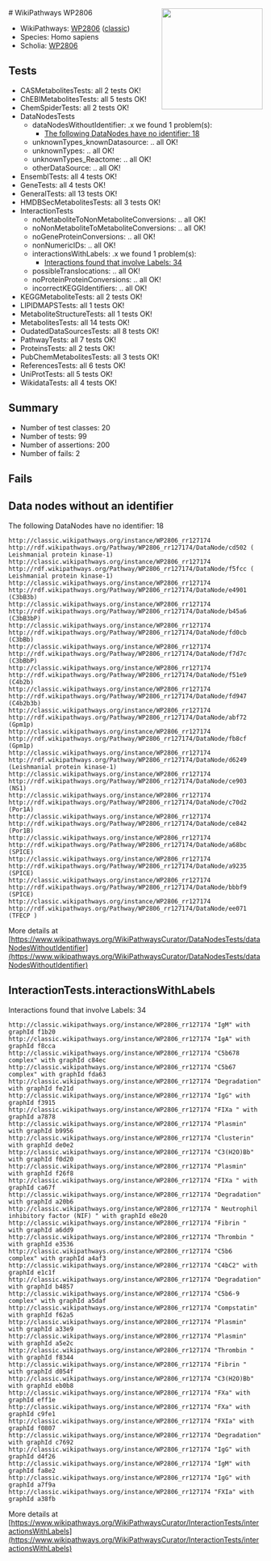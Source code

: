 <img style="float: right; width: 200px" src="https://upload.wikimedia.org/wikipedia/commons/thumb/8/83/Wplogo_with_text_500.png/640px-Wplogo_with_text_500.png" />
# WikiPathways WP2806

* WikiPathways: [WP2806](https://wikipathways.org/pathways/WP2806) ([classic](https://classic.wikipathways.org/instance/WP2806))
* Species: Homo sapiens
* Scholia: [WP2806](https://scholia.toolforge.org/wikipathways/WP2806)
## Tests
* CASMetabolitesTests: all 2 tests OK!
* ChEBIMetabolitesTests: all 5 tests OK!
* ChemSpiderTests: all 2 tests OK!
* DataNodesTests
    * dataNodesWithoutIdentifier: .x we found 1 problem(s):
        * [The following DataNodes have no identifier: 18](#8792c498)
    * unknownTypes_knownDatasource: .. all OK!
    * unknownTypes: .. all OK!
    * unknownTypes_Reactome: .. all OK!
    * otherDataSource: .. all OK!
* EnsemblTests: all 4 tests OK!
* GeneTests: all 4 tests OK!
* GeneralTests: all 13 tests OK!
* HMDBSecMetabolitesTests: all 3 tests OK!
* InteractionTests
    * noMetaboliteToNonMetaboliteConversions: .. all OK!
    * noNonMetaboliteToMetaboliteConversions: .. all OK!
    * noGeneProteinConversions: .. all OK!
    * nonNumericIDs: .. all OK!
    * interactionsWithLabels: .x we found 1 problem(s):
        * [Interactions found that involve Labels: 34](#fe97a8fa)
    * possibleTranslocations: .. all OK!
    * noProteinProteinConversions: .. all OK!
    * incorrectKEGGIdentifiers: .. all OK!
* KEGGMetaboliteTests: all 2 tests OK!
* LIPIDMAPSTests: all 1 tests OK!
* MetaboliteStructureTests: all 1 tests OK!
* MetabolitesTests: all 14 tests OK!
* OudatedDataSourcesTests: all 8 tests OK!
* PathwayTests: all 7 tests OK!
* ProteinsTests: all 2 tests OK!
* PubChemMetabolitesTests: all 3 tests OK!
* ReferencesTests: all 6 tests OK!
* UniProtTests: all 5 tests OK!
* WikidataTests: all 4 tests OK!


## Summary

* Number of test classes: 20
* Number of tests: 99
* Number of assertions: 200
* Number of fails: 2

## Fails

<a name="8792c498" />

## Data nodes without an identifier

The following DataNodes have no identifier: 18
```
http://classic.wikipathways.org/instance/WP2806_rr127174 http://rdf.wikipathways.org/Pathway/WP2806_rr127174/DataNode/cd502 ( Leishmanial protein kinase-1)
http://classic.wikipathways.org/instance/WP2806_rr127174 http://rdf.wikipathways.org/Pathway/WP2806_rr127174/DataNode/f5fcc ( Leishmanial protein kinase-1)
http://classic.wikipathways.org/instance/WP2806_rr127174 http://rdf.wikipathways.org/Pathway/WP2806_rr127174/DataNode/e4901 (C3bB3b)
http://classic.wikipathways.org/instance/WP2806_rr127174 http://rdf.wikipathways.org/Pathway/WP2806_rr127174/DataNode/b45a6 (C3bB3bP)
http://classic.wikipathways.org/instance/WP2806_rr127174 http://rdf.wikipathways.org/Pathway/WP2806_rr127174/DataNode/fd0cb (C3bBb)
http://classic.wikipathways.org/instance/WP2806_rr127174 http://rdf.wikipathways.org/Pathway/WP2806_rr127174/DataNode/f7d7c (C3bBbP)
http://classic.wikipathways.org/instance/WP2806_rr127174 http://rdf.wikipathways.org/Pathway/WP2806_rr127174/DataNode/f51e9 (C4b2b)
http://classic.wikipathways.org/instance/WP2806_rr127174 http://rdf.wikipathways.org/Pathway/WP2806_rr127174/DataNode/fd947 (C4b2b3b)
http://classic.wikipathways.org/instance/WP2806_rr127174 http://rdf.wikipathways.org/Pathway/WP2806_rr127174/DataNode/abf72 (Gpm1p)
http://classic.wikipathways.org/instance/WP2806_rr127174 http://rdf.wikipathways.org/Pathway/WP2806_rr127174/DataNode/fb8cf (Gpm1p)
http://classic.wikipathways.org/instance/WP2806_rr127174 http://rdf.wikipathways.org/Pathway/WP2806_rr127174/DataNode/d6249 (Leishmanial protein kinase-1)
http://classic.wikipathways.org/instance/WP2806_rr127174 http://rdf.wikipathways.org/Pathway/WP2806_rr127174/DataNode/ce903 (NS1)
http://classic.wikipathways.org/instance/WP2806_rr127174 http://rdf.wikipathways.org/Pathway/WP2806_rr127174/DataNode/c70d2 (Por1A)
http://classic.wikipathways.org/instance/WP2806_rr127174 http://rdf.wikipathways.org/Pathway/WP2806_rr127174/DataNode/ce842 (Por1B)
http://classic.wikipathways.org/instance/WP2806_rr127174 http://rdf.wikipathways.org/Pathway/WP2806_rr127174/DataNode/a68bc (SPICE)
http://classic.wikipathways.org/instance/WP2806_rr127174 http://rdf.wikipathways.org/Pathway/WP2806_rr127174/DataNode/a9235 (SPICE)
http://classic.wikipathways.org/instance/WP2806_rr127174 http://rdf.wikipathways.org/Pathway/WP2806_rr127174/DataNode/bbbf9 (SPICE)
http://classic.wikipathways.org/instance/WP2806_rr127174 http://rdf.wikipathways.org/Pathway/WP2806_rr127174/DataNode/ee071 (TFECP )
```

More details at [https://www.wikipathways.org/WikiPathwaysCurator/DataNodesTests/dataNodesWithoutIdentifier](https://www.wikipathways.org/WikiPathwaysCurator/DataNodesTests/dataNodesWithoutIdentifier)

<a name="fe97a8fa" />

## InteractionTests.interactionsWithLabels

Interactions found that involve Labels: 34
```
http://classic.wikipathways.org/instance/WP2806_rr127174 "IgM" with graphId f1b20
http://classic.wikipathways.org/instance/WP2806_rr127174 "IgA" with graphId f8cca
http://classic.wikipathways.org/instance/WP2806_rr127174 "C5b678 complex" with graphId c84ec
http://classic.wikipathways.org/instance/WP2806_rr127174 "C5b67 complex" with graphId fda63
http://classic.wikipathways.org/instance/WP2806_rr127174 "Degradation" with graphId fe21d
http://classic.wikipathways.org/instance/WP2806_rr127174 "IgG" with graphId f3915
http://classic.wikipathways.org/instance/WP2806_rr127174 "FIXa " with graphId a7878
http://classic.wikipathways.org/instance/WP2806_rr127174 "Plasmin" with graphId b9956
http://classic.wikipathways.org/instance/WP2806_rr127174 "Clusterin" with graphId de0e2
http://classic.wikipathways.org/instance/WP2806_rr127174 "C3(H2O)Bb" with graphId f0d20
http://classic.wikipathways.org/instance/WP2806_rr127174 "Plasmin" with graphId f26f8
http://classic.wikipathways.org/instance/WP2806_rr127174 "FIXa " with graphId ca67f
http://classic.wikipathways.org/instance/WP2806_rr127174 "Degradation" with graphId a20b6
http://classic.wikipathways.org/instance/WP2806_rr127174 " Neutrophil inhibitory factor (NIF) " with graphId e8e20
http://classic.wikipathways.org/instance/WP2806_rr127174 "Fibrin " with graphId a6dd9
http://classic.wikipathways.org/instance/WP2806_rr127174 "Thrombin " with graphId e3536
http://classic.wikipathways.org/instance/WP2806_rr127174 "C5b6 complex" with graphId a4af3
http://classic.wikipathways.org/instance/WP2806_rr127174 "C4bC2" with graphId e1c1f
http://classic.wikipathways.org/instance/WP2806_rr127174 "Degradation" with graphId b4857
http://classic.wikipathways.org/instance/WP2806_rr127174 "C5b6-9 complex" with graphId a5daf
http://classic.wikipathways.org/instance/WP2806_rr127174 "Compstatin" with graphId f62a5
http://classic.wikipathways.org/instance/WP2806_rr127174 "Plasmin" with graphId a33e9
http://classic.wikipathways.org/instance/WP2806_rr127174 "Plasmin" with graphId a5e2c
http://classic.wikipathways.org/instance/WP2806_rr127174 "Thrombin " with graphId f8344
http://classic.wikipathways.org/instance/WP2806_rr127174 "Fibrin " with graphId d054f
http://classic.wikipathways.org/instance/WP2806_rr127174 "C3(H2O)Bb" with graphId eb0b8
http://classic.wikipathways.org/instance/WP2806_rr127174 "FXa" with graphId eff1e
http://classic.wikipathways.org/instance/WP2806_rr127174 "FXa" with graphId c9fe1
http://classic.wikipathways.org/instance/WP2806_rr127174 "FXIa" with graphId f0807
http://classic.wikipathways.org/instance/WP2806_rr127174 "Degradation" with graphId c7692
http://classic.wikipathways.org/instance/WP2806_rr127174 "IgG" with graphId d4f26
http://classic.wikipathways.org/instance/WP2806_rr127174 "IgM" with graphId fa8e2
http://classic.wikipathways.org/instance/WP2806_rr127174 "IgG" with graphId a7f9a
http://classic.wikipathways.org/instance/WP2806_rr127174 "FXIa" with graphId a38fb
```

More details at [https://www.wikipathways.org/WikiPathwaysCurator/InteractionTests/interactionsWithLabels](https://www.wikipathways.org/WikiPathwaysCurator/InteractionTests/interactionsWithLabels)

